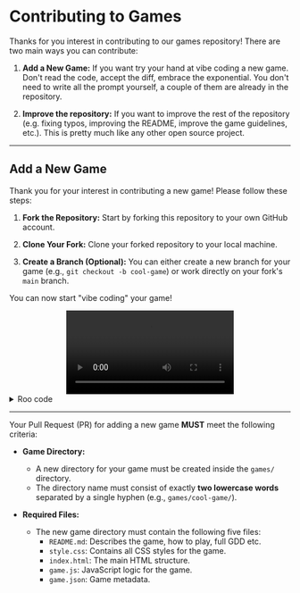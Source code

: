 # Contributing to Games

Thanks for you interest in contributing to our games repository! There are two main ways you can contribute:
1.  **Add a New Game:**
    If you want try your hand at vibe coding a new game. Don't read the code, accept the diff, embrace the exponential.
    You don't need to write all the prompt yourself, a couple of them are already in the repository.

2. **Improve the repository:**
   If you want to improve the rest of the repository (e.g. fixing typos, improving the README, improve the game guidelines, etc.). This is pretty much like any other open source project.
    
---

## Add a New Game

Thank you for your interest in contributing a new game! Please follow these steps:

1.  **Fork the Repository:**
    Start by forking this repository to your own GitHub account.

2.  **Clone Your Fork:**
    Clone your forked repository to your local machine.

3.  **Create a Branch (Optional):**
    You can either create a new branch for your game (e.g., `git checkout -b cool-game`) or work directly on your fork's `main` branch.

You can now start "vibe coding" your game!

<div align="center">
  <video alt="add-new-game" src=""></video>
</div>

<details>
<summary>Roo code</summary>

````
Create a game following the @/.github/game-guidelines-instructions.md 
Do not create games similar to the ones in @/games/manifest.json 

### Example Game Template

Here is an example template for a game folder:

- @/games/_example/index.html 
- @/games/_example/style.css 
- @/games/_example/game.js 
- @/games/_example/game.json 

If you want to use code from _example template, you must copy the files to your game folder and modify them as needed.

---

It's **really** important to follow the steps described in the @/.github/development-process-instructions.md 

Remember to follow the development process in order:
1. Brainstorm about game ideas (**idea generation**).
2. Write the **game design document** in the `README.md`.
3. Implement the game (**development**).
````

</details>

---

Your Pull Request (PR) for adding a new game **MUST** meet the following criteria:

- **Game Directory:**
  - A new directory for your game must be created inside the `games/` directory.
  - The directory name must consist of exactly **two lowercase words** separated by a single hyphen (e.g., `games/cool-game/`).

- **Required Files:**
  - The new game directory must contain the following five files:
    - `README.md`: Describes the game, how to play, full GDD etc.
    - `style.css`: Contains all CSS styles for the game.
    - `index.html`: The main HTML structure.
    - `game.js`: JavaScript logic for the game.
    - `game.json`: Game metadata.